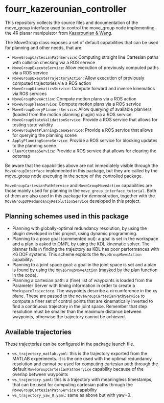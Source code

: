 # fourr_kazerounian_controller

This repository collects the source files and documentation of the move_group interface used to control the move_group node implementing the 4R planar manipulator from [Kazerounian & Wang](https://journals.sagepub.com/doi/10.1177/027836498800700501).

The MoveGroup class exposes a set of default capabilities that can be used for planning and other needs, that are:

* `MoveGroupCartesianPathService`: Computing straight line Cartesian paths with collision checking via a ROS service
* `MoveGroupExecuteService`: Allow execution of previously computed paths via a ROS service
* `MoveGroupExecuteTrajectoryAction`: Allow execution of previously computed trajectories via a ROS action
* `MoveGroupKinematicsService`: Compute forward and inverse kinematics via ROS services
* `MoveGroupMoveAction`: Compute motion plans via a ROS action
* `MoveGroupPlanService`: Compute motion plans via a ROS service
* `MoveGroupQueryPlannersService`: Allow querying of available planners (loaded from the motion planning plugin) via a ROS service
* `MoveGroupStateValidationService`: Provide a ROS service that allows for testing state validity
* `MoveGroupGetPlanningSceneService`: Provide a ROS service that allows for querying the planning scene
* `ApplyPlanningSceneService`: Provide a ROS service for blocking updates to the planning scene
* `ClearOctomapService`: Provide a ROS service that allows for clearing the octomap

Be aware that the capabilities above are not immediately visible through the `MoveGroupInterface` implemented in this package, but they are called by the move_group node executing in the scope of the controlled package.

`MoveGroupCartesianPathService` and `MoveGroupMoveAction` capabilities are those mainly used for planning in the `move_group_interface_tutorial`. Both of them are also used in this package for demonstration, together with the `MoveGroupDPRedundancyResolutionService` developed in this project.

## Planning schemes used in this package

* Planning with globally-optimal redundancy resolution, by using the plugin developed in this project, using dynamic programming.
* Planning to a pose goal (commented out): a goal is set in the workspace and a plan is asked to OMPL by using the KDL kinematic solver. The planner fails in finding the trajectory as KDL has poor performances with <6 DOF systems. This scheme exploits the `MoveGroupMoveAction` capability.
* Planning to a joint space goal: a goal in the joint space is set and a plan is found by using the `MoveGroupMoveAction` (masked by the plan function in the code).
* Planning a cartesian path: a (fine) list of waypoints is loaded from the Parameter Server with timing information in order to create a `WorkspaceTrajectory`. The waypoints describe a circumference in the xy plane. These are passed to the `MoveGroupCartesianPathService` to compute a finer set of control points that are kinematically inverted to find a continuous trajectory in the joint space. Remember that step resolution must be smaller than the maximum distance between waypoints, otherwise the trajectory cannot be achieved.

## Available trajectories

These trajectories can be configured in the package launch file.

* `ws_trajectory_matlab.yaml`: this is the trajectory exported from the MATLAB experiments. It is the one used with the optimal redundancy resolution and cannot be used for computing cartesian path through the default `MoveGroupCartesianPathService` capability because of the overlap between waypoints
* `ws_trajectory.yaml`: this is a trajectory with meaningless timestamps, that can be used for computing cartesian paths through the `MoveGroupCartesianPathService` capability
* `ws_trajectory_yaw_0.yaml`: same as above but with yaw=0.
